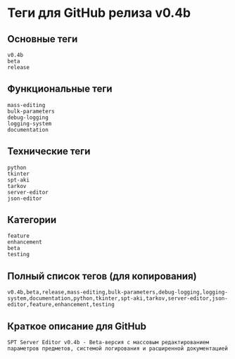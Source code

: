 # Теги для GitHub релиза v0.4b

## Основные теги
```
v0.4b
beta
release
```

## Функциональные теги
```
mass-editing
bulk-parameters
debug-logging
logging-system
documentation
```

## Технические теги
```
python
tkinter
spt-aki
tarkov
server-editor
json-editor
```

## Категории
```
feature
enhancement
beta
testing
```

## Полный список тегов (для копирования)
```
v0.4b,beta,release,mass-editing,bulk-parameters,debug-logging,logging-system,documentation,python,tkinter,spt-aki,tarkov,server-editor,json-editor,feature,enhancement,testing
```

## Краткое описание для GitHub
```
SPT Server Editor v0.4b - Beta-версия с массовым редактированием параметров предметов, системой логирования и расширенной документацией
```
